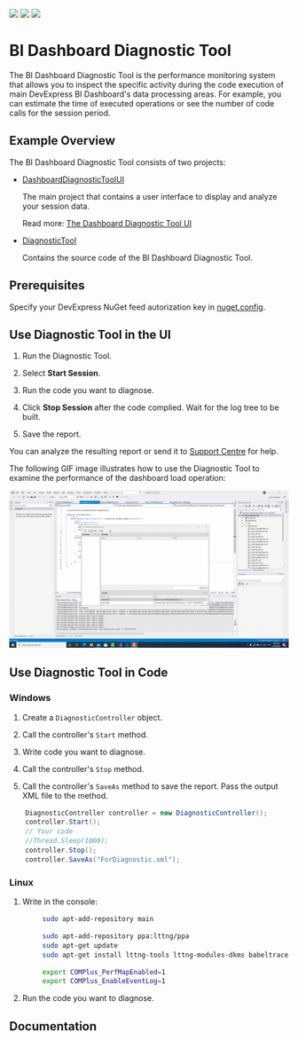 <!-- default badges list -->
![](https://img.shields.io/endpoint?url=https://codecentral.devexpress.com/api/v1/VersionRange/486089620/22.1.2%2B)
[![](https://img.shields.io/badge/Open_in_DevExpress_Support_Center-FF7200?style=flat-square&logo=DevExpress&logoColor=white)](https://supportcenter.devexpress.com/ticket/details/T1085109)
[![](https://img.shields.io/badge/📖_How_to_use_DevExpress_Examples-e9f6fc?style=flat-square)](https://docs.devexpress.com/GeneralInformation/403183)
<!-- default badges end -->
# BI Dashboard Diagnostic Tool

The BI Dashboard Diagnostic Tool is the performance monitoring system that allows you to inspect the specific activity during the code execution of main DevExpress BI Dashboard's data processing areas. For example, you can estimate the time of executed operations or see the number of code calls for the session period. 

## Example Overview

The BI Dashboard Diagnostic Tool consists of two projects:

- [DashboardDiagnosticToolUI](./DashboardDiagnosticToolUI) 

  The main project that contains a user interface to display and analyze your session data.

  Read more: [The Dashboard Diagnostic Tool UI](./DashboardDiagnosticToolUI/readme.md)

- [DiagnosticTool](./DiagnosticTool) 

  Contains the source code of the BI Dashboard Diagnostic Tool.

## Prerequisites

Specify your DevExpress NuGet feed autorization key in [nuget.config](./nuget.config#L7).

## Use Diagnostic Tool in the UI

1. Run the Diagnostic Tool.

2. Select **Start Session**.

3. Run the code you want to diagnose.

4. Click **Stop Session** after the code complied. Wait for the log tree to be built.

5. Save the report.

You can analyze the resulting report or send it to [Support Centre](https://supportcenter.devexpress.com/ticket/list) for help.

The following GIF image illustrates how to use the Diagnostic Tool to examine the performance of the dashboard load operation:

![BI Dashboard Diagnostic Tool](./images/bi-dashboard-diagnostic-tool.gif)

## Use Diagnostic Tool in Code

### Windows

1. Create a  `DiagnosticController` object. 

2. Call the controller's `Start` method.

3. Write code you want to diagnose.

4. Call the controller's  `Stop` method.

5. Call the controller's `SaveAs` method to save the report. Pass the output XML file to the method.


``` C#
    DiagnosticController controller = new DiagnosticController();
    controller.Start();
    // Your code 
    //Thread.Sleep(1000);
    controller.Stop();
    controller.SaveAs("ForDiagnostic.xml");
```


### Linux

1. Write in the console:

   ``` Bash
        sudo apt-add-repository main
   ```

   ``` Bash
        sudo apt-add-repository ppa:lttng/ppa
        sudo apt-get update
        sudo apt-get install lttng-tools lttng-modules-dkms babeltrace2
   ```

   ``` Bash
        export COMPlus_PerfMapEnabled=1
        export COMPlus_EnableEventLog=1
   ```

3. Run the code you want to diagnose.

## Documentation



